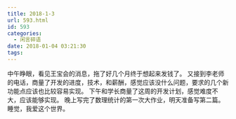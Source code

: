 ```yaml
---
title: 2018-1-3
url: 593.html
id: 593
categories:
  - 闲言碎语
date: 2018-01-04 03:21:30
tags:
---
```


中午睁眼，看见王宝会的消息，拖了好几个月终于想起来发钱了。 又接到李老师的电话，商量了开发的进度，技术，和薪酬，感觉应该没什么问题，要求的几个新功能点应该也比较容易实现。 下午和学长商量了这周的开发计划，感觉难度不大，应该能够实现。 晚上写完了数理统计的第一次大作业，明天准备写第二篇。 睡觉，我爱这个世界。